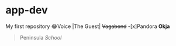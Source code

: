 # app-dev
My first repository
:joy:Voice
|The Guest|
~~Vagabond~~
-[x]Pandora
**Okja**
>Peninsula
*School*

